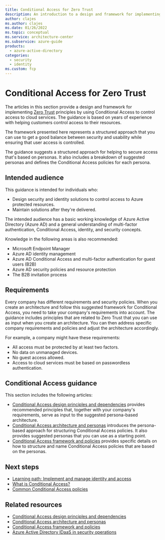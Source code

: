 ```yaml
---
title: Conditional Access for Zero Trust
description: An introduction to a design and framework for implementing Zero Trust principles by using Azure AD Conditional Access. 
author: clajes
ms.author: clajes
ms.date: 01/26/2022
ms.topic: conceptual
ms.service: architecture-center
ms.subservice: azure-guide
products:
  - azure-active-directory
categories:
  - security
  - identity
ms.custom: fcp
---
```


# Conditional Access for Zero Trust

The articles in this section provide a design and framework for implementing [Zero Trust](https://www.microsoft.com/security/business/zero-trust) principles by using Conditional Access to control access to cloud services. The guidance is based on years of experience with helping customers control access to their resources.  

The framework presented here represents a structured approach that you can use to get a good balance between security and usability while ensuring that user access is controlled.

The guidance suggests a structured approach for helping to secure access that's based on personas. It also includes a breakdown of suggested personas and defines the Conditional Access policies for each persona.

## Intended audience

This guidance is intended for individuals who: 
- Design security and identity solutions to control access to Azure protected resources. 
- Maintain solutions after they're delivered.

The intended audience has a basic working knowledge of Azure Active Directory (Azure AD) and a general understanding of multi-factor authentication, Conditional Access, identity, and security concepts.

Knowledge in the following areas is also recommended:
- Microsoft Endpoint Manager
- Azure AD identity management
- Azure AD Conditional Access and multi-factor authentication for guest users (B2B)
- Azure AD security policies and resource protection
- The B2B invitation process

## Requirements

Every company has different requirements and security policies. When you create an architecture and follow this suggested framework for Conditional Access, you need to take your company's requirements into account. The guidance includes principles that are related to Zero Trust that you can use as input when you create an architecture. You can then address specific company requirements and policies and adjust the architecture accordingly.

For example, a company might have these requirements:
- All access must be protected by at least two factors.
- No data on unmanaged devices.
- No guest access allowed.
- Access to cloud services must be based on passwordless authentication.

## Conditional Access guidance

This section includes the following articles:
- [Conditional Access design principles and dependencies](./conditional-access-design) provides recommended principles that, together with your company's requirements, serve as input to the suggested persona-based architecture.
- [Conditional Access architecture and personas](./conditional-access-architecture) introduces the persona-based approach for structuring Conditional Access policies. It also provides suggested personas that you can use as a starting point.
- [Conditional Access framework and policies](./conditional-access-framework) provides specific details on how to structure and name Conditional Access policies that are based on the personas.

## Next steps 
- [Learning path: Implement and manage identity and access](/learn/paths/implement-manage-identity-access)
- [What is Conditional Access?](/azure/active-directory/conditional-access/overview)
- [Common Conditional Access policies](/azure/active-directory/conditional-access/concept-conditional-access-policy-common)

## Related resources 
- [Conditional Access design principles and dependencies](/azure/architecture/guide/security/conditional-access-design)
- [Conditional Access architecture and personas](./conditional-access-architecture)
- [Conditional Access framework and policies](./conditional-access-framework)
- [Azure Active Directory IDaaS in security operations](/azure/architecture/example-scenario/aadsec/azure-ad-security)